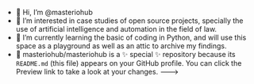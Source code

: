 - 👋 Hi, I’m @masteriohub
- 👀 I’m interested in case studies of open source projects, specially the use of artificial intelligence and automation in the field of law.    
- 🌱 I’m currently learning the basic of coding in Python, and will use this space as a playground as well as an attic to archive my findings.
- 💞️ 
masteriohub/masteriohub is a ✨ special ✨ repository because its `README.md` (this file) appears on your GitHub profile.
You can click the Preview link to take a look at your changes.
--->
